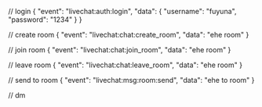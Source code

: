 // login
{
	"event": "livechat:auth:login",
  	"data": {
      "username": "fuyuna",
      "password": "1234"
    }
}

// create room
{
	"event": "livechat:chat:create_room",
  	"data": "ehe room"
}


// join room
{
	"event": "livechat:chat:join_room",
  	"data": "ehe room"
}


// leave room
{
	"event": "livechat:chat:leave_room",
  	"data": "ehe room"
}

// send to room
{
	"event": "livechat:msg:room:send",
  	"data": "ehe to room"
}


// dm

